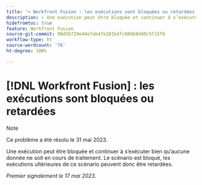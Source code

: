```yaml
---
title: '« Workfront Fusion : les exécutions sont bloquées ou retardées »'
description: « Une exécution peut être bloquée et continuer à s’exécuter bien qu’aucune donnée ne soit en cours de traitement. Le scénario est bloqué, les exécutions ultérieures de ce scénario peuvent donc être retardées. »
hidefromtoc: true
feature: Workfront Fusion
source-git-commit: 98d56729e44e7ab47e201bdfc00db8d40c5f15f6
workflow-type: ht
source-wordcount: '76'
ht-degree: 100%

---
```



# [!DNL Workfront Fusion] : les exécutions sont bloquées ou retardées

>[!NOTE]
>
>Ce problème a été résolu le 31 mai 2023.

Une exécution peut être bloquée et continuer à s’exécuter bien qu’aucune donnée ne soit en cours de traitement. Le scénario est bloqué, les exécutions ultérieures de ce scénario peuvent donc être retardées.

_Premier signalement le 17 mai 2023._

